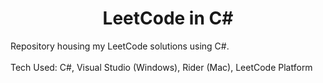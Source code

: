 <h1 align="center"> LeetCode in C# </h1>
Repository housing my LeetCode solutions using C#.
<br />
<br />
Tech Used: C#, Visual Studio (Windows), Rider (Mac), LeetCode Platform
